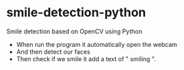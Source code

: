 # smile-detection-python
Smile detection based on OpenCV using Python
- When run the program it automatically open the webcam
- And then detect our faces
- Then check if we smile it add a text of " smiling ".
